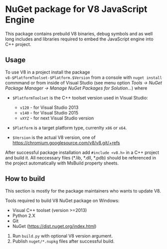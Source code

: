 # NuGet package for V8 JavaScript Engine

This package contains prebuild V8 binaries, debug symbols and as well long
includes and libraries required to embed the JavaScript engine into C++ project.


## Usage

To use V8 in a project install the package `v8-$PlatformToolset-$Platform.$Version`
from a console with `nuget install` commmand or from inside of Visual Studio
(see menu option *Tools -> NuGet Package Manager -> Manage NuGet Packages for Solution...*)
where

  * `$PlatformToolset` is the C++ toolset version used in Visual Studio:
    * `v120` - for Visual Studio 2013
    * `v140` - for Visual Studio 2015
    * `vXYZ` - for next Visual Studio version

  * `$Platform` is a target platform type, currenlty `x86` or `x64`.

  * `$Version` is the actual V8 version, one of https://chromium.googlesource.com/v8/v8.git/+refs


After successful package installation add `#include <v8.h>` in a C++ 
project and build it. All neccessary files (*.lib, *.dll, *.pdb) should be
referenced in the project automatically with MsBuild property sheets.

## How to build

This section is mostly for the package maintainers who wants to update V8.

Tools required to build V8 NuGet package on Windows:

  * Visual C++ toolset (version >=2013)
  * Python 2.X
  * Git
  * NuGet (https://dist.nuget.org/index.html)

1. Run `build.py` with optional V8 version argument.
2. Publish `nuget/*.nupkg` files after successful build.
